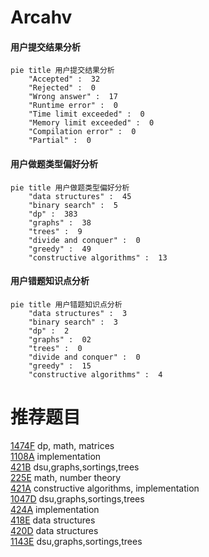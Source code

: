 # Arcahv

<!-- tabs:start -->



#### **用户提交结果分析**

```mermaid
pie title 用户提交结果分析
    "Accepted" :  32
    "Rejected" :  0
    "Wrong answer" :  17
    "Runtime error" :  0
    "Time limit exceeded" :  0
    "Memory limit exceeded" :  0
    "Compilation error" :  0
    "Partial" :  0
```

#### **用户做题类型偏好分析**

```mermaid
pie title 用户做题类型偏好分析
    "data structures" :  45
    "binary search" :  5
    "dp" :  383
    "graphs" :  38
    "trees" :  9
    "divide and conquer" :  0
    "greedy" :  49
    "constructive algorithms" :  13
```
#### **用户错题知识点分析**

```mermaid
pie title 用户错题知识点分析
    "data structures" :  3
    "binary search" :  3
    "dp" :  2
    "graphs" :  02
    "trees" :  0
    "divide and conquer" :  0
    "greedy" :  15
    "constructive algorithms" :  4
```



<!-- tabs:end -->
# 推荐题目
[1474F](https://codeforces.com/contest/1474/problem/F)		dp,
                        math,
                        matrices		  
[1108A](https://codeforces.com/contest/1108/problem/A)		implementation		  
[421B](https://codeforces.com/contest/421/problem/B)		dsu,graphs,sortings,trees		  
[225E](https://codeforces.com/contest/225/problem/E)		math,
                        number theory		  
[421A](https://codeforces.com/contest/421/problem/A)		constructive algorithms,
                        implementation		  
[1047D](https://codeforces.com/contest/1047/problem/D)		dsu,graphs,sortings,trees		  
[424A](https://codeforces.com/contest/424/problem/A)		implementation		  
[418E](https://codeforces.com/contest/418/problem/E)		data structures		  
[420D](https://codeforces.com/contest/420/problem/D)		data structures		  
[1143E](https://codeforces.com/contest/1143/problem/E)		dsu,graphs,sortings,trees		  
